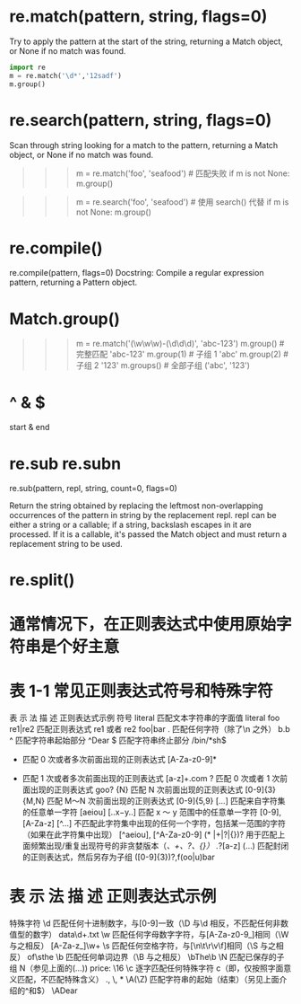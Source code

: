 # re.match(pattern, string, flags=0)
Try to apply the pattern at the start of the string, returning
a Match object, or None if no match was found.
```python
import re
m = re.match('\d*','12sadf')
m.group()
```

# re.search(pattern, string, flags=0)
Scan through string looking for a match to the pattern, returning
a Match object, or None if no match was found.

>>> m = re.match('foo', 'seafood') # 匹配失败
>>> if m is not None: m.group()

>>> m = re.search('foo', 'seafood') # 使用 search() 代替
>>> if m is not None: m.group()

# re.compile()
re.compile(pattern, flags=0)
Docstring: Compile a regular expression pattern, returning a Pattern object.

# Match.group()
>>> m = re.match('(\w\w\w)-(\d\d\d)', 'abc-123')
>>> m.group() # 完整匹配
'abc-123'
>>> m.group(1) # 子组 1
'abc'
>>> m.group(2) # 子组 2
'123'
>>> m.groups() # 全部子组
('abc', '123')


# ^ & $
start & end

# re.sub re.subn
re.sub(pattern, repl, string, count=0, flags=0)

Return the string obtained by replacing the leftmost
non-overlapping occurrences of the pattern in string by the
replacement repl.  repl can be either a string or a callable;
if a string, backslash escapes in it are processed.  If it is
a callable, it's passed the Match object and must return
a replacement string to be used.

# re.split()

# 通常情况下，在正则表达式中使用原始字符串是个好主意

# 表 1-1 常见正则表达式符号和特殊字符
表 示 法 描 述 正则表达式示例
符号
literal 匹配文本字符串的字面值 literal foo
re1|re2 匹配正则表达式 re1 或者 re2 foo|bar
. 匹配任何字符（除了\n 之外） b.b
^ 匹配字符串起始部分 ^Dear
$ 匹配字符串终止部分 /bin/*sh$
* 匹配 0 次或者多次前面出现的正则表达式 [A-Za-z0-9]*
+ 匹配 1 次或者多次前面出现的正则表达式 [a-z]+\.com
? 匹配 0 次或者 1 次前面出现的正则表达式 goo?
{N} 匹配 N 次前面出现的正则表达式 [0-9]{3}
{M,N} 匹配 M～N 次前面出现的正则表达式 [0-9]{5,9}
[…] 匹配来自字符集的任意单一字符 [aeiou]
[..x−y..] 匹配 x ～ y 范围中的任意单一字符 [0-9], [A-Za-z]
[^…] 不匹配此字符集中出现的任何一个字符，包括某一范围的字符（如果在此字符集中出现） [^aeiou], [^A-Za-z0-9]
(* |+|?|{})? 用于匹配上面频繁出现/重复出现符号的非贪婪版本（*、+、?、{}） .*?[a-z]
(…) 匹配封闭的正则表达式，然后另存为子组 ([0-9]{3})?,f(oo|u)bar

# 表 示 法 描 述 正则表达式示例
特殊字符
\d
匹配任何十进制数字，与[0-9]一致（\D 与\d 相反，不匹配任何非数值型的数字）
data\d+.txt
\w
匹配任何字母数字字符，与[A-Za-z0-9_]相同（\W 与之相反）
[A-Za-z_]\w+
\s
匹配任何空格字符，与[\n\t\r\v\f]相同（\S 与之相反）
of\sthe
\b
匹配任何单词边界（\B 与之相反）
\bThe\b
\N
匹配已保存的子组 N（参见上面的(…))
price: \16
\c
逐字匹配任何特殊字符 c（即，仅按照字面意义匹配，不匹配特殊含义）
\., \\, \*
\A(\Z)
匹配字符串的起始（结束）（另见上面介绍的^和$）
\ADear
